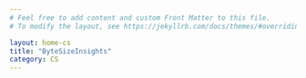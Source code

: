 ```yaml
---
# Feel free to add content and custom Front Matter to this file.
# To modify the layout, see https://jekyllrb.com/docs/themes/#overriding-theme-defaults

layout: home-cs
title: "ByteSizeInsights"
category: CS
---
```


